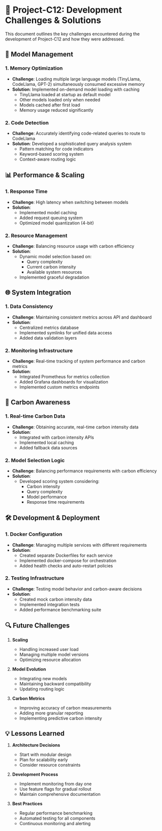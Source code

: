 # 🎯 Project-C12: Development Challenges & Solutions

This document outlines the key challenges encountered during the development of Project-C12 and how they were addressed.

## 🤖 Model Management

### 1. Memory Optimization
- **Challenge**: Loading multiple large language models (TinyLlama, CodeLlama, GPT-2) simultaneously consumed excessive memory
- **Solution**: Implemented on-demand model loading with caching
  - TinyLlama loaded at startup as default model
  - Other models loaded only when needed
  - Models cached after first load
  - Memory usage reduced significantly

### 2. Code Detection
- **Challenge**: Accurately identifying code-related queries to route to CodeLlama
- **Solution**: Developed a sophisticated query analysis system
  - Pattern matching for code indicators
  - Keyword-based scoring system
  - Context-aware routing logic

## 📊 Performance & Scaling

### 1. Response Time
- **Challenge**: High latency when switching between models
- **Solution**: 
  - Implemented model caching
  - Added request queuing system
  - Optimized model quantization (4-bit)

### 2. Resource Management
- **Challenge**: Balancing resource usage with carbon efficiency
- **Solution**:
  - Dynamic model selection based on:
    - Query complexity
    - Current carbon intensity
    - Available system resources
  - Implemented graceful degradation

## 🌐 System Integration

### 1. Data Consistency
- **Challenge**: Maintaining consistent metrics across API and dashboard
- **Solution**: 
  - Centralized metrics database
  - Implemented symlinks for unified data access
  - Added data validation layers

### 2. Monitoring Infrastructure
- **Challenge**: Real-time tracking of system performance and carbon metrics
- **Solution**: 
  - Integrated Prometheus for metrics collection
  - Added Grafana dashboards for visualization
  - Implemented custom metrics endpoints

## 🔄 Carbon Awareness

### 1. Real-time Carbon Data
- **Challenge**: Obtaining accurate, real-time carbon intensity data
- **Solution**:
  - Integrated with carbon intensity APIs
  - Implemented local caching
  - Added fallback data sources

### 2. Model Selection Logic
- **Challenge**: Balancing performance requirements with carbon efficiency
- **Solution**: 
  - Developed scoring system considering:
    - Carbon intensity
    - Query complexity
    - Model performance
    - Response time requirements

## 🛠️ Development & Deployment

### 1. Docker Configuration
- **Challenge**: Managing multiple services with different requirements
- **Solution**:
  - Created separate Dockerfiles for each service
  - Implemented docker-compose for orchestration
  - Added health checks and auto-restart policies

### 2. Testing Infrastructure
- **Challenge**: Testing model behavior and carbon-aware decisions
- **Solution**:
  - Created mock carbon intensity data
  - Implemented integration tests
  - Added performance benchmarking suite

## 🔍 Future Challenges

1. **Scaling**
   - Handling increased user load
   - Managing multiple model versions
   - Optimizing resource allocation

2. **Model Evolution**
   - Integrating new models
   - Maintaining backward compatibility
   - Updating routing logic

3. **Carbon Metrics**
   - Improving accuracy of carbon measurements
   - Adding more granular reporting
   - Implementing predictive carbon intensity

## 💡 Lessons Learned

1. **Architecture Decisions**
   - Start with modular design
   - Plan for scalability early
   - Consider resource constraints

2. **Development Process**
   - Implement monitoring from day one
   - Use feature flags for gradual rollout
   - Maintain comprehensive documentation

3. **Best Practices**
   - Regular performance benchmarking
   - Automated testing for all components
   - Continuous monitoring and alerting
